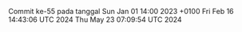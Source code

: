 Commit ke-55 pada tanggal Sun Jan 01 14:00 2023 +0100
Fri Feb 16 14:43:06 UTC 2024
Thu May 23 07:09:54 UTC 2024
